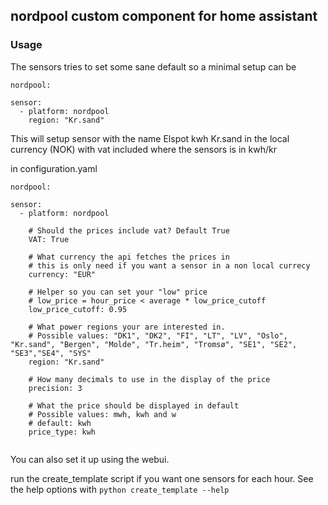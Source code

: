## nordpool custom component for home assistant

### Usage

The sensors tries to set some sane default so a minimal setup can be

```
nordpool:

sensor:
  - platform: nordpool
    region: "Kr.sand"
```
This will setup sensor with the name Elspot kwh Kr.sand in the local currency (NOK) with vat included where the sensors is in kwh/kr


in configuration.yaml

```
nordpool:

sensor:
  - platform: nordpool

    # Should the prices include vat? Default True
    VAT: True

    # What currency the api fetches the prices in
    # this is only need if you want a sensor in a non local currecy
    currency: "EUR"

    # Helper so you can set your "low" price
    # low_price = hour_price < average * low_price_cutoff
    low_price_cutoff: 0.95

    # What power regions your are interested in.
    # Possible values: "DK1", "DK2", "FI", "LT", "LV", "Oslo", "Kr.sand", "Bergen", "Molde", "Tr.heim", "Tromsø", "SE1", "SE2", "SE3","SE4", "SYS"
    region: "Kr.sand"

    # How many decimals to use in the display of the price
    precision: 3 

    # What the price should be displayed in default
    # Possible values: mwh, kwh and w
    # default: kwh
    price_type: kwh
      
```
You can also set it up using the webui.

run the create_template script if you want one sensors for each hour. See the help options with ```python create_template --help```
